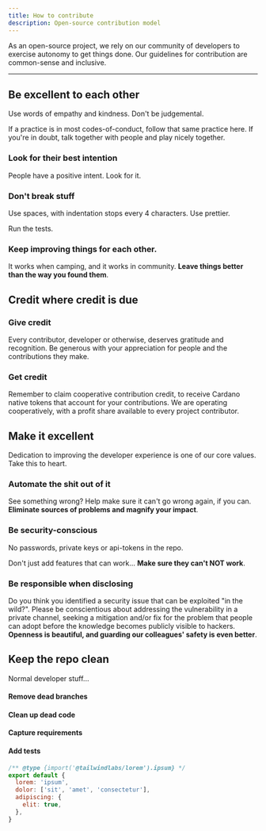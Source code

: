 ```yaml
---
title: How to contribute
description: Open-source contribution model
---
```


As an open-source project, we rely on our community of developers to exercise autonomy to get things done.  Our guidelines for contribution are common-sense and inclusive.

---

## Be excellent to each other

Use words of empathy and kindness.  Don't be judgemental.

If a practice is in most codes-of-conduct, follow that same practice here.  If you're in doubt, talk together with people and play nicely together.

### Look for their best intention

People have a positive intent.  Look for it.

### Don't break stuff

Use spaces, with indentation stops every 4 characters.  Use prettier.  

Run the tests.

### Keep improving things for each other.

It works when camping, and it works in community.  **Leave things better than the way you found them**.

## Credit where credit is due

### Give credit

Every contributor, developer or otherwise, deserves gratitude and recognition.  Be generous with your appreciation for people and the contributions they make.

### Get credit

Remember to claim cooperative contribution credit, to receive Cardano native tokens that account for your contributions.  We are operating cooperatively, with a profit share available to every project contributor.


## Make it excellent

Dedication to improving the developer experience is one of our core values.  Take this to heart.

### Automate the shit out of it

See something wrong?  Help make sure it can't go wrong again, if you can.  **Eliminate sources of problems and magnify your impact**.

### Be security-conscious

No passwords, private keys or api-tokens in the repo.  

Don't just add features that can work...  **Make sure they can't NOT work**.

### Be responsible when disclosing

Do you think you identified a security issue that can be exploited "in the wild?".  Please be conscientious about addressing the vulnerability in a private channel, seeking a mitigation and/or fix for the problem that people can adopt before the knowledge becomes publicly visible to hackers.  **Openness is beautiful, and guarding our colleagues' safety is even better**.

## Keep the repo clean

Normal developer stuff...

#### Remove dead branches
#### Clean up dead code
#### Capture requirements
#### Add tests

```js
/** @type {import('@tailwindlabs/lorem').ipsum} */
export default {
  lorem: 'ipsum',
  dolor: ['sit', 'amet', 'consectetur'],
  adipiscing: {
    elit: true,
  },
}
```
